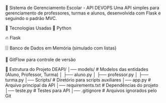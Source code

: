 🏫 Sistema de Gerenciamento Escolar - API DEVOPS
Uma API simples para gerenciamento de professores, turmas e alunos, desenvolvida com Flask e seguindo o padrão MVC.

🚀 Tecnologias Usadas
🐍 Python

🔥 Flask

🗄️ Banco de Dados em Memória (simulado com listas)

🌿 GitFlow para controle de versão

📂 Estrutura do Projeto
DEAPI/
│── models/                # Modelos das entidades (Aluno, Professor, Turma)
│   ├── aluno.py
│   ├── professor.py
│   ├── turma.py
│── Scripts/               # Diretório para scripts auxiliares
│── app.py                 # Arquivo principal da API
│── requirements.txt       # Dependências do projeto
│── teste.py               # Testes para API
│── .gitignore             # Arquivos ignorados pelo Git
